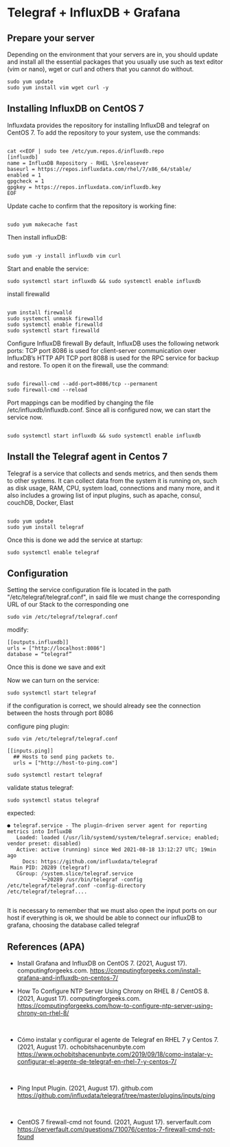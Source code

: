 # Telegraf + InfluxDB + Grafana

## Prepare your server

Depending on the environment that your servers are in, you should update and install all the essential packages that you usually use such as text editor (vim or nano), wget or curl and others that you cannot do without.

```console
sudo yum update
sudo yum install vim wget curl -y
```

## Installing InfluxDB on CentOS 7

Influxdata provides the repository for installing InfluxDB and telegraf on CentOS 7. To add the repository to your system, use the commands:
```console

cat <<EOF | sudo tee /etc/yum.repos.d/influxdb.repo
[influxdb]
name = InfluxDB Repository - RHEL \$releasever
baseurl = https://repos.influxdata.com/rhel/7/x86_64/stable/
enabled = 1
gpgcheck = 1
gpgkey = https://repos.influxdata.com/influxdb.key
EOF
```

Update cache to confirm that the repository is working fine:
```console

sudo yum makecache fast
```
Then install influxDB:
```console

sudo yum -y install influxdb vim curl
```

Start and enable the service:

```console
sudo systemctl start influxdb && sudo systemctl enable influxdb
```

install firewalld
```console

yum install firewalld
sudo systemctl unmask firewalld
sudo systemctl enable firewalld
sudo systemctl start firewalld
```


Configure InfluxDB firewall
By default, InfluxDB uses the following network ports:
TCP port 8086 is used for client-server communication over InfluxDB’s HTTP API
TCP port 8088 is used for the RPC service for backup and restore.
To open it on the firewall, use the command:
```console

sudo firewall-cmd --add-port=8086/tcp --permanent
sudo firewall-cmd --reload
```

Port mappings can be modified by changing the file /etc/influxdb/influxdb.conf. Since all is configured now, we can start the service now.
```console

sudo systemctl start influxdb && sudo systemctl enable influxdb
```

## Install the Telegraf agent in Centos 7

Telegraf is a service that collects and sends metrics, and then sends them to other systems. It can collect data from the system it is running on, such as disk usage, RAM, CPU, system load, connections and many more, and it also includes a growing list of input plugins, such as apache, consul, couchDB, Docker, Elast

```console

sudo yum update
sudo yum install telegraf
```

Once this is done we add the service at startup:

```console
sudo systemctl enable telegraf
```

## Configuration

Setting the service configuration file is located in the path "/etc/telegraf/telegraf.conf", in said file we must change the corresponding URL of our Stack to the corresponding one

```console
sudo vim /etc/telegraf/telegraf.conf
```

modify:

```console
[[outputs.influxdb]]
urls = ["http://localhost:8086"]
database = “telegraf”
```

Once this is done we save and exit

Now we can turn on the service:

```console
sudo systemctl start telegraf
```

if the configuration is correct, we should already see the connection between the hosts through port 8086

configure ping plugin:

```console
sudo vim /etc/telegraf/telegraf.conf
```

```console
[[inputs.ping]]
  ## Hosts to send ping packets to.
  urls = ["http://host-to-ping.com"]
```

```console
sudo systemctl restart telegraf
```

validate status telegraf:

```console
sudo systemctl status telegraf
```
expected:
```console
● telegraf.service - The plugin-driven server agent for reporting metrics into InfluxDB
   Loaded: loaded (/usr/lib/systemd/system/telegraf.service; enabled; vendor preset: disabled)
   Active: active (running) since Wed 2021-08-18 13:12:27 UTC; 19min ago
     Docs: https://github.com/influxdata/telegraf
 Main PID: 20289 (telegraf)
   CGroup: /system.slice/telegraf.service
           └─20289 /usr/bin/telegraf -config /etc/telegraf/telegraf.conf -config-directory /etc/telegraf/telegraf....


```
It is necessary to remember that we must also open the input ports on our host
if everything is ok, we should be able to connect our influxDB to grafana, choosing the database called telegraf

## References (APA)



- Install Grafana and InfluxDB on CentOS 7. (2021, August 17). computingforgeeks.com.
https://computingforgeeks.com/install-grafana-and-influxdb-on-centos-7/

- How To Configure NTP Server Using Chrony on RHEL 8 / CentOS 8. (2021, August 17). computingforgeeks.com.
https://computingforgeeks.com/how-to-configure-ntp-server-using-chrony-on-rhel-8/
<br>

- Cómo instalar y configurar el agente de Telegraf en RHEL 7 y Centos 7. (2021, August 17). ochobitshacenunbyte.com
https://www.ochobitshacenunbyte.com/2019/09/18/como-instalar-y-configurar-el-agente-de-telegraf-en-rhel-7-y-centos-7/
<br>

- Ping Input Plugin. (2021, August 17). github.com
https://github.com/influxdata/telegraf/tree/master/plugins/inputs/ping
<br>

- CentOS 7 firewall-cmd not found. (2021, August 17). serverfault.com 
https://serverfault.com/questions/710076/centos-7-firewall-cmd-not-found